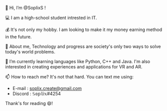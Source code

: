 👋 Hi, I’m @SoplixS !

💻 I am a high-school student intrested in IT.

💰 It's not only my hobby. I am looking to make it my money earning method in the future.

🤔 About me, Technology and progress are society's only two ways to solve today's world problems.

🌱 I’m currently learning languages like Python, C++ and Java. I'm also interested in creating experiences and applications for VR and AR.

📫 How to reach me? It's not that hard. You can text me using:
   - E-mail  : soplix.create@gmail.com
   - Discord : 𝕊𝕠𝕡𝕝𝕚𝕩#4254

Thank's for reading 😄!
